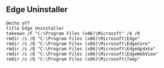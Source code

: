 ## Edge Uninstaller

    @echo off
    title Edge Uninstaller
    takeown /F "C:\Program Files (x86)\Microsoft" /A /R
    rmdir /s /Q "C:\Program Files (x86)\Microsoft\Edge"
    rmdir /s /Q "C:\Program Files (x86)\Microsoft\EdgeCore"
    rmdir /s /Q "C:\Program Files (x86)\Microsoft\EdgeUpdate"
    rmdir /s /Q "C:\Program Files (x86)\Microsoft\EdgeWebView"
    rmdir /s /Q "C:\Program Files (x86)\Microsoft\Temp"

